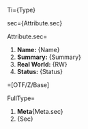 Ti={Type}

sec={Attribute.sec}

Attribute.sec=<ol><li><b>Name:</b> {Name}<li><b>Summary:</b> {Summary}<li><b>Real World:</b> {RW}<li><b>Status:</b> {Status}</ol>

=[OTF/Z/Base]

FullType=<ol><li><b>Meta</b>{Meta.sec}<li>{Sec}